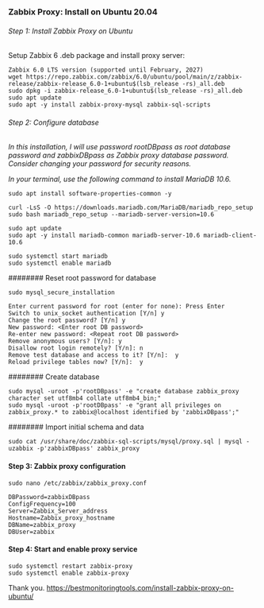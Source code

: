 ### Zabbix Proxy: Install on Ubuntu 20.04

###### Step 1: Install Zabbix Proxy on Ubuntu
Setup Zabbix 6 .deb package and install proxy server:
```
Zabbix 6.0 LTS version (supported until February, 2027)
wget https://repo.zabbix.com/zabbix/6.0/ubuntu/pool/main/z/zabbix-release/zabbix-release_6.0-1+ubuntu$(lsb_release -rs)_all.deb
sudo dpkg -i zabbix-release_6.0-1+ubuntu$(lsb_release -rs)_all.deb
sudo apt update
sudo apt -y install zabbix-proxy-mysql zabbix-sql-scripts
```
###### Step 2: Configure database
_In this installation, I will use password rootDBpass as root database password and zabbixDBpass as Zabbix proxy database password. Consider changing your password for security reasons._

_In your terminal, use the following command to install MariaDB 10.6._
```
sudo apt install software-properties-common -y
```
```
curl -LsS -O https://downloads.mariadb.com/MariaDB/mariadb_repo_setup
sudo bash mariadb_repo_setup --mariadb-server-version=10.6
```
```
sudo apt update
sudo apt -y install mariadb-common mariadb-server-10.6 mariadb-client-10.6
```
```
sudo systemctl start mariadb
sudo systemctl enable mariadb
```
######## Reset root password for database
```
sudo mysql_secure_installation
```
```
Enter current password for root (enter for none): Press Enter
Switch to unix_socket authentication [Y/n] y
Change the root password? [Y/n] y
New password: <Enter root DB password>
Re-enter new password: <Repeat root DB password>
Remove anonymous users? [Y/n]: y
Disallow root login remotely? [Y/n]: n
Remove test database and access to it? [Y/n]:  y
Reload privilege tables now? [Y/n]:  y
```

######## Create database
```
sudo mysql -uroot -p'rootDBpass' -e "create database zabbix_proxy character set utf8mb4 collate utf8mb4_bin;"
sudo mysql -uroot -p'rootDBpass' -e "grant all privileges on zabbix_proxy.* to zabbix@localhost identified by 'zabbixDBpass';"
```

######## Import initial schema and data
```
sudo cat /usr/share/doc/zabbix-sql-scripts/mysql/proxy.sql | mysql -uzabbix -p'zabbixDBpass' zabbix_proxy
```

#### Step 3: Zabbix proxy configuration
```
sudo nano /etc/zabbix/zabbix_proxy.conf
```
```
DBPassword=zabbixDBpass
ConfigFrequency=100
Server=Zabbix_Server_address
Hostname=Zabbix_proxy_hostname
DBName=zabbix_proxy
DBUser=zabbix
```
#### Step 4: Start and enable proxy service
```
sudo systemctl restart zabbix-proxy
sudo systemctl enable zabbix-proxy
```

Thank you.
https://bestmonitoringtools.com/install-zabbix-proxy-on-ubuntu/
